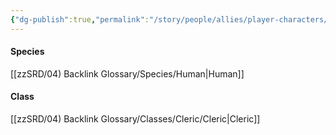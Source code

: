 ```yaml
---
{"dg-publish":true,"permalink":"/story/people/allies/player-characters/kaolam-talma/"}
---
```


#### Species
[[zzSRD/04) Backlink Glossary/Species/Human\|Human]]
#### Class
[[zzSRD/04) Backlink Glossary/Classes/Cleric/Cleric\|Cleric]]